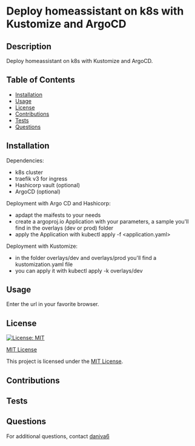 # Deploy homeassistant on k8s with Kustomize and ArgoCD 

## Description

Deploy homeassistant on k8s with Kustomize and ArgoCD.

## Table of Contents

- [Installation](#installation)
- [Usage](#usage)
- [License](#license)
- [Contributions](#contributions)
- [Tests](#tests)
- [Questions](#questions)
## Installation

Dependencies:
- k8s cluster
- traefik v3 for ingress
- Hashicorp vault (optional)
- ArgoCD (optional)

Deployment with Argo CD and Hashicorp:
- apdapt the maifests to your needs
- create a argoproj.io Application with your parameters, a sample you'll find in the overlays (dev or prod) folder
- apply the Application with kubectl apply -f <application.yaml>

Deployment with Kustomize:
- in the folder overlays/dev and overlays/prod you'll find a kustomization.yaml file 
- you can apply it with kubectl apply -k overlays/dev

## Usage

Enter the url in your favorite browser.

## License

[![License: MIT](https://img.shields.io/badge/License-MIT-yellow.svg)](https://opensource.org/licenses/MIT)

[MIT License](https://opensource.org/licenses/MIT)

This project is licensed under the [MIT License](https://opensource.org/licenses/MIT).

## Contributions



## Tests



## Questions

For additional questions, contact [daniva6](https://github.com/daniva6) 
